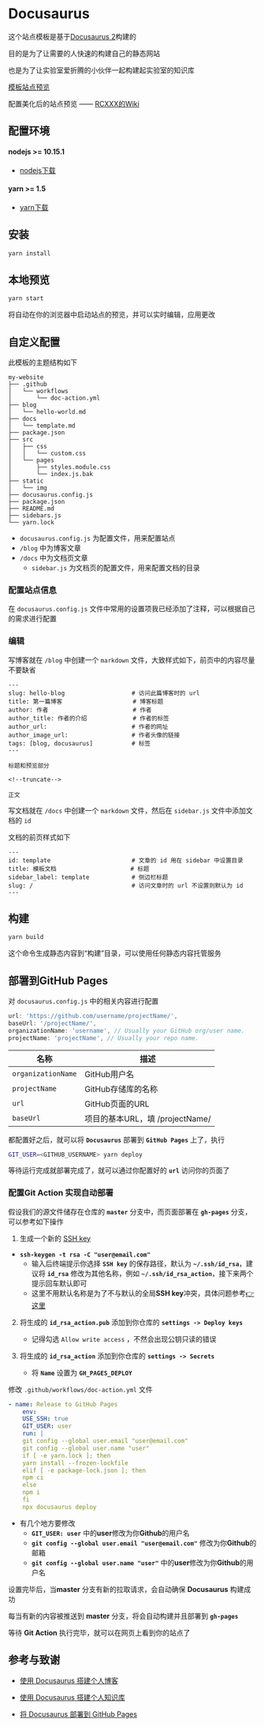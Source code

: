 # Docusaurus

这个站点模板是基于[Docusaurus 2](https://v2.docusaurus.io/)构建的

目的是为了让需要的人快速的构建自己的静态网站

也是为了让实验室爱折腾的小伙伴一起构建起实验室的知识库

[模板站点预览](https://sinnammanyo.cn/docusaurus-template/)

配置美化后的站点预览 —— [RCXXX的Wiki](https://sinnammanyo.cn/docs/)

## 配置环境

#### nodejs >= 10.15.1
- [nodejs下载](https://nodejs.org/en/download/)

#### yarn >= 1.5
- [yarn下载](https://classic.yarnpkg.com/en/)

## 安装

``` bash
yarn install
```

## 本地预览

``` bash
yarn start
```

将自动在你的浏览器中启动站点的预览，并可以实时编辑，应用更改

## 自定义配置

此模板的主题结构如下

``` console
my-website
├── .github
│   └── workflows
│       └── doc-action.yml
├── blog
│   └── hello-world.md
├── docs
│   └── template.md
├── package.json
├── src
│   ├── css
│   │   └── custom.css
│   └── pages
│       ├── styles.module.css
│       └── index.js.bak
├── static
│   └── img
├── docusaurus.config.js
├── package.json
├── README.md
├── sidebars.js
└── yarn.lock
```

- `docusaurus.config.js` 为配置文件，用来配置站点
- `/blog` 中为博客文章
- `/docs` 中为文档页文章
  - `sidebar.js` 为文档页的配置文件，用来配置文档的目录

### 配置站点信息
在 `docusaurus.config.js` 文件中常用的设置项我已经添加了注释，可以根据自己的需求进行配置

### 编辑
写博客就在 `/blog` 中创建一个 `markdown` 文件，大致样式如下，前页中的内容尽量不要缺省

``` console
---
slug: hello-blog                   # 访问此篇博客时的 url
title: 第一篇博客                    # 博客标题
author: 作者                        # 作者
author_title: 作者的介绍             # 作者的标签
author_url:                        # 作者的网址
author_image_url:                  # 作者头像的链接
tags: [blog, docusaurus]           # 标签
---

标题和预览部分

<!--truncate-->

正文
```

写文档就在 `/docs` 中创建一个 `markdown` 文件，然后在 `sidebar.js` 文件中添加文档的 `id`

文档的前页样式如下

``` console
---
id: template                       # 文章的 id 用在 sidebar 中设置目录
title: 模板文档                     # 标题
sidebar_label: template            # 侧边栏标题
slug: /                            # 访问文章时的 url 不设置则默认为 id
---
```

## 构建

``` bash
yarn build
```

这个命令生成静态内容到“构建”目录，可以使用任何静态内容托管服务

## 部署到GitHub Pages
对 `docusaurus.config.js` 中的相关内容进行配置

``` js
url: 'https://github.com/username/projectName/',
baseUrl: '/projectName/',
organizationName: 'username', // Usually your GitHub org/user name.
projectName: 'projectName', // Usually your repo name.
```

名称               | 描述
-------------------|-------------------------
`organizationName` | GitHub用户名
`projectName`      | GitHub存储库的名称
`url`              | GitHub页面的URL
`baseUrl`          | 项目的基本URL，填 /projectName/

都配置好之后，就可以将 **`Docusaurus`** 部署到 **`GitHub Pages`** 上了，执行
``` bash
GIT_USER=<GITHUB_USERNAME> yarn deploy
```
等待运行完成就部署完成了，就可以通过你配置好的 **`url`** 访问你的页面了

### 配置Git Action 实现自动部署
假设我们的源文件储存在仓库的 **`master`** 分支中，而页面部署在 **`gh-pages`** 分支，可以参考如下操作
1. 生成一个新的 [SSH key](https://docs.github.com/en/free-pro-team@latest/github/authenticating-to-github/generating-a-new-ssh-key-and-adding-it-to-the-ssh-agent)
-  **`ssh-keygen -t rsa -C "user@email.com"`**
   - 输入后终端提示你选择 **`SSH key`** 的保存路径，默认为 **`~/.ssh/id_rsa`**，建议将 **`id_rsa`** 修改为其他名称，例如 **`~/.ssh/id_rsa_action`**，接下来两个提示回车默认即可
   - 这里不用默认名称是为了不与默认的全局**SSH key**冲突，具体问题参考[👉这里](https://www.jianshu.com/p/f7f4142a1556)

2. 将生成的 **`id_rsa_action.pub`** 添加到你仓库的 **`settings -> Deploy keys`**
   - 记得勾选 `Allow write access` ，不然会出现公钥只读的错误

3. 将生成的 **`id_rsa_action`** 添加到你仓库的 **`settings -> Secrets`**
   - 将 **`Name`** 设置为 **`GH_PAGES_DEPLOY`**


修改 `.github/workflows/doc-action.yml` 文件

``` yml title="snippet"
- name: Release to GitHub Pages
    env:
    USE_SSH: true
    GIT_USER: user
    run: |
    git config --global user.email "user@email.com"
    git config --global user.name "user"
    if [ -e yarn.lock ]; then
    yarn install --frozen-lockfile
    elif [ -e package-lock.json ]; then
    npm ci
    else
    npm i
    fi
    npx docusaurus deploy
```

- 有几个地方要修改
  - **`GIT_USER: user`** 中的**user**修改为你**Github**的用户名
  - **`git config --global user.email "user@email.com"`** 修改为你**Github**的邮箱
  - **`git config --global user.name "user"`** 中的**user**修改为你**Github**的用户名

设置完毕后，当**master** 分支有新的拉取请求，会自动确保 **Docusaurus** 构建成功

每当有新的内容被推送到 **master** 分支，将会自动构建并且部署到 **`gh-pages`**

等待 **Git Action** 执行完毕，就可以在网页上看到你的站点了



## 参考与致谢
- [使用 Docusaurus 搭建个人博客](https://www.zxuqian.cn/deploy-a-docusaurus-site)

- [使用 Docusaurus 搭建个人知识库](https://sinnammanyo.cn/docs/docs/about-build)

- [将 Docusaurus 部署到 GitHub Pages](https://sinnammanyo.cn/docs/docs/about-deploy)